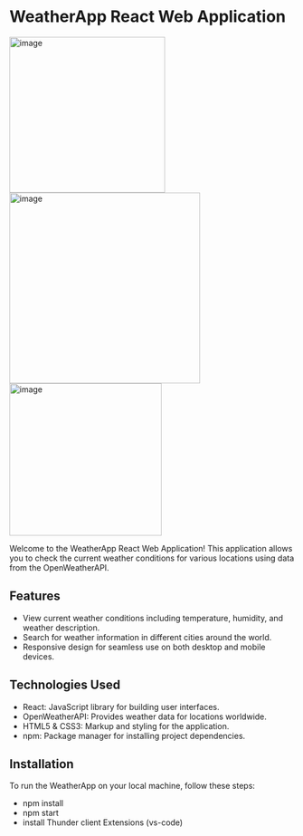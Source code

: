 # WeatherApp React Web Application

<img width="275" alt="image" src="https://github.com/Shubhamkharche3005/weather-app/assets/93247322/b7a52521-6bf5-4d1a-9f44-5358a92b6fc8">
<img width="337" alt="image" src="https://github.com/Shubhamkharche3005/weather-app/assets/93247322/fceabb42-f265-4673-9685-b7edb07981e6">
<img width="269" alt="image" src="https://github.com/Shubhamkharche3005/weather-app/assets/93247322/05fe2240-1907-45fe-96b3-8db6cbe41899">

Welcome to the WeatherApp React Web Application! This application allows you to check the current weather conditions for various locations using data from the OpenWeatherAPI.

## Features

- View current weather conditions including temperature, humidity, and weather description.
- Search for weather information in different cities around the world.
- Responsive design for seamless use on both desktop and mobile devices.

## Technologies Used

- React: JavaScript library for building user interfaces.
- OpenWeatherAPI: Provides weather data for locations worldwide.
- HTML5 & CSS3: Markup and styling for the application.
- npm: Package manager for installing project dependencies.
  
## Installation

To run the WeatherApp on your local machine, follow these steps:

- npm install
- npm start
- install Thunder client Extensions (vs-code)
 
